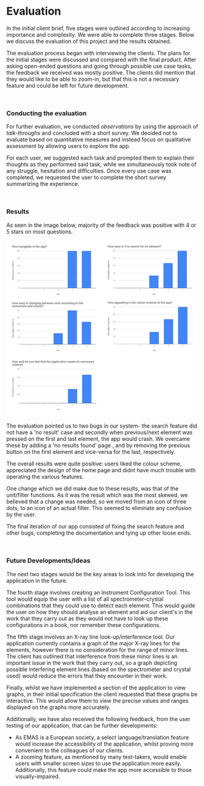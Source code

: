 # **Evaluation**
In the initial client brief, five stages were outlined according to increasing importance and complexity. We were able to complete three stages. Below we discuss the evaluation of this project and the results obtained.

The evaluation process began with interviewing the clients. The plans for the initial stages were discussed and compared with the final product. After asking open-ended questions and going through possible use case tasks, the feedback we received was mostly positive. The clients did mention that they would like to be able to zoom-in, but that this is not a necessary feature and could be left for future development.

<br>

### Conducting the evaluation
For further evaluation, we conducted _observations_ by using the approach of _talk-throughs_ and concluded with a short survey. We decided not to evaluate based on quantitative measures and instead focus on qualitative assessment by allowing users to explore the app.

For each user, we suggested each task and prompted them to explain their thoughts as they performed said task, while we simultaneously took note of any struggle, hesitation and difficulties. Once every use case was completed, we requested the user to complete the short survey summarizing the experience.

<br>

### Results
As seen in the image below, majority of the feedback was positive with 4 or 5 stars on most questions.

![results](images/SurveyResults.png "results")

The evaluation pointed us to two bugs in our system- the search feature did not have a 'no result' case and secondly when previous/next element was pressed on the first and last element, the app would crash. We overcame these by adding a 'no results found' page , and by removing the previous button on the first element and vice-versa for the last, respectively.

The overall results were quite positive: users liked the colour scheme, appreciated the design of the home page and didnt have much trouble with operating the various features.

One change which we did make due to these results, was that of the unit/filter functions. As it was the result which was the most skewed, we believed that a change was needed, so we moved from an icon of three dots, to an icon of an actual filter. This seemed to eliminate any confusion by the user.

The final iteration of our app consisted of fixing the search feature and other bugs, completing the documentation and tying up other loose ends.

<br>

### Future Developments/Ideas
The next two stages would be the key areas to look into for developing the application in the future.

The fourth stage involves creating an Instrument Configuration Tool. This tool would equip the user with a list of all spectrometer-crystal combinations that they could use to detect each element. This would guide the user on how they should analyse an element and aid our client's in the work that they carry out as they would not have to look up these configurations in a book, nor remember these configurations.

The fifth stage involves an X-ray line look-up/interference tool. Our application currently contains a graph of the major X-ray lines for the elements, however there is no consideration for the range of minor lines. The client has outlined that interference from these minor lines is an important issue in the work that they carry out, so a graph depicting possible interfering element lines (based on the spectrometer and crystal used) would reduce the errors that they encounter in their work.

Finally, whilst we have implemented a section of the application to view graphs, in their initial specification the client requested that these graphs be interactive. This would allow them to view the precise values and ranges displayed on the graphs more accurately.

Additionally, we have also received the following feedback, from the user testing of our application, that can be further developments:
* As EMAS is a European society, a select language/translation feature would increase the accessibility of the application, whilst proving more convenient to the colleagues of our clients.
* A zooming feature, as mentioned by many test-takers, would enable users with smaller screen sizes to use the application more easily. Additionally, this feature could make the app more accessible to those visually-impaired.
